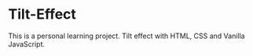 # Tilt-Effect
This is a personal learning project.
Tilt effect with HTML, CSS and Vanilla JavaScript.
